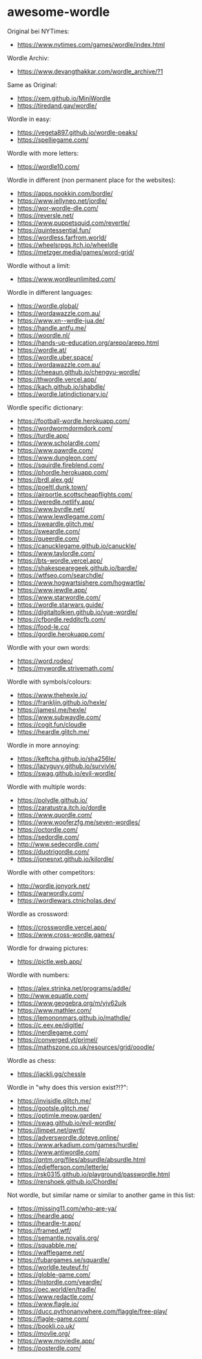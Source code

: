 # awesome-wordle

Original bei NYTimes:
- https://www.nytimes.com/games/wordle/index.html

Wordle Archiv:
- https://www.devangthakkar.com/wordle_archive/?1

Same as Original:
- https://xem.github.io/MiniWordle
- https://tiredand.gay/wordle/

Wordle in easy:
- https://vegeta897.github.io/wordle-peaks/
- https://spelliegame.com/

Wordle with more letters:
- https://wordle10.com/

Wordle in different (non permanent place for the websites):
- https://apps.nookkin.com/bordle/
- https://www.jellyneo.net/jordle/
- https://wor-wordle-dle.com/
- https://reversle.net/
- https://www.puppetsquid.com/revertle/
- https://quintessential.fun/
- https://wordless.farfrom.world/
- https://wheelsrpgs.itch.io/wheeldle
- https://metzger.media/games/word-grid/

Wordle without a limit:
- https://www.wordleunlimited.com/

Wordle in different languages:
- https://wordle.global/
- https://wordawazzle.com.au/
- https://www.xn--wrdle-jua.de/
- https://handle.antfu.me/
- https://woordle.nl/
- https://hands-up-education.org/arepo/arepo.html
- https://wordle.at/
- https://wordle.uber.space/
- https://wordawazzle.com.au/
- https://cheeaun.github.io/chengyu-wordle/
- https://thwordle.vercel.app/
- https://kach.github.io/shabdle/
- https://wordle.latindictionary.io/

Wordle specific dictionary:
- https://football-wordle.herokuapp.com/
- https://wordwormdormdork.com/
- https://turdle.app/
- https://www.scholardle.com/
- https://www.pawrdle.com/
- https://www.dungleon.com/
- https://squirdle.fireblend.com/
- https://phordle.herokuapp.com/
- https://brdl.alex.gd/
- https://poeltl.dunk.town/
- https://airportle.scottscheapflights.com/
- https://weredle.netlify.app/
- https://www.byrdle.net/
- https://www.lewdlegame.com/
- https://sweardle.glitch.me/
- https://sweardle.com/
- https://queerdle.com/
- https://canucklegame.github.io/canuckle/
- https://www.taylordle.com/
- https://bts-wordle.vercel.app/
- https://shakespearegeek.github.io/bardle/
- https://wtfseo.com/searchdle/
- https://www.hogwartsishere.com/hogwartle/
- https://www.jewdle.app/
- https://www.starwordle.com/
- https://wordle.starwars.guide/
- https://digitaltolkien.github.io/vue-wordle/
- https://cfbordle.redditcfb.com/
- https://food-le.co/
- https://gordle.herokuapp.com/

Wordle with your own words:
- https://word.rodeo/
- https://mywordle.strivemath.com/

Wordle with symbols/colours:
- https://www.thehexle.io/
- https://frankljin.github.io/hexle/
- https://jamesl.me/hexle/
- https://www.subwaydle.com/
- https://cogit.fun/cloudle
- https://heardle.glitch.me/

Wordle in more annoying:
- https://keftcha.github.io/sha256le/
- https://lazyguyy.github.io/survivle/
- https://swag.github.io/evil-wordle/

Wordle with multiple words:
- https://polydle.github.io/
- https://zaratustra.itch.io/dordle
- https://www.quordle.com/
- https://www.wooferzfg.me/seven-wordles/
- https://octordle.com/
- https://sedordle.com/
- http://www.sedecordle.com/
- https://duotrigordle.com/
- https://jonesnxt.github.io/kilordle/

Wordle with other competitors:
- http://wordle.jonyork.net/
- https://warwordly.com/
- https://wordlewars.ctnicholas.dev/

Wordle as crossword:
- https://crosswordle.vercel.app/
- https://www.cross-wordle.games/

Wordle for drwaing pictures:
- https://pictle.web.app/

Wordle with numbers:
- https://alex.strinka.net/programs/addle/
- http://www.equatle.com/
- https://www.geogebra.org/m/yjv62ujk
- https://www.mathler.com/
- https://lemononmars.github.io/mathdle/
- https://c.eev.ee/digitle/
- https://nerdlegame.com/
- https://converged.yt/primel/
- https://mathszone.co.uk/resources/grid/ooodle/

Wordle as chess:
- https://jackli.gg/chessle

Wordle in "why does this version exist?!?":
- https://invisidle.glitch.me/
- https://gootsle.glitch.me/
- https://optimle.meow.garden/
- https://swag.github.io/evil-wordle/
- https://limpet.net/qwrtl/
- https://adverswordle.doteye.online/
- https://www.arkadium.com/games/hurdle/
- https://www.antiwordle.com/
- https://qntm.org/files/absurdle/absurdle.html
- https://edjefferson.com/letterle/
- https://rsk0315.github.io/playground/passwordle.html
- https://renshoek.github.io/Chordle/ 

Not wordle, but similar name or similar to another game in this list:
- https://missing11.com/who-are-ya/
- https://heardle.app/
- https://heardle-tr.app/
- https://framed.wtf/
- https://semantle.novalis.org/
- https://squabble.me/
- https://wafflegame.net/
- https://fubargames.se/squardle/
- https://worldle.teuteuf.fr/
- https://globle-game.com/
- https://histordle.com/yeardle/
- https://oec.world/en/tradle/
- https://www.redactle.com/
- https://www.flagle.io/
- https://ducc.pythonanywhere.com/flaggle/free-play/
- https://flagle-game.com/
- https://bookli.co.uk/
- https://movlie.org/
- https://www.moviedle.app/
- https://posterdle.com/
